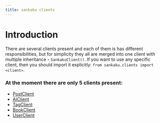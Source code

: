 ```yaml
---
title: sankaku clients
---
```


# Introduction

There are several clients present and each of them is has different responsibilities,
but for simplicity they all are merged into one client with multiple inheritance -
`SankakuClient()`. If you want to use any specific client, then you should
import it explicitly: `from sankaku.clients import <client>`.

### At the moment there are only 5 clients present:
- [PostClient](post-client.md)
- [AIClient](ai-client.md)
- [TagClient](tag-client.md)
- [BookClient](book-client.md)
- [UserClient](user-client.md)